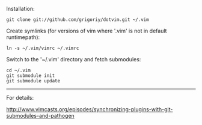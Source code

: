 Installation:

	git clone git://github.com/grigoriy/dotvim.git ~/.vim

Create symlinks (for versions of vim where '.vim' is not in default runtimepath):
	
	ln -s ~/.vim/vimrc ~/.vimrc

Switch to the '~/.vim' directory and fetch submodules:

	cd ~/.vim
	git submodule init
	git submodule update

---------------------------------------------------------------------------------

For details:

http://www.vimcasts.org/episodes/synchronizing-plugins-with-git-submodules-and-pathogen

